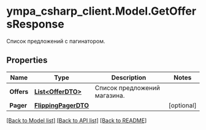 # ympa_csharp_client.Model.GetOffersResponse
Список предложений с пагинатором.

## Properties

Name | Type | Description | Notes
------------ | ------------- | ------------- | -------------
**Offers** | [**List&lt;OfferDTO&gt;**](OfferDTO.md) | Список предложений магазина. | 
**Pager** | [**FlippingPagerDTO**](FlippingPagerDTO.md) |  | [optional] 

[[Back to Model list]](../README.md#documentation-for-models) [[Back to API list]](../README.md#documentation-for-api-endpoints) [[Back to README]](../README.md)

